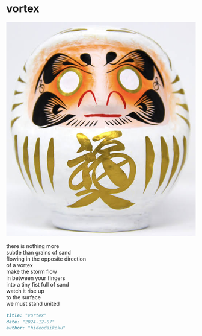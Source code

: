 # vortex
![vortex](images/vortex.jpeg)

there is nothing more<br/>
subtle than grains of sand<br/>
flowing in the opposite direction<br/>
of a vortex<br/>
make the storm flow<br/>
in between your fingers<br/>
into a tiny fist full of sand<br/>
watch it rise up<br/>
to the surface<br/>
we must stand united

```markdown
title: "vortex"
date: "2024-12-07"
author: "hideodaikoku"
```